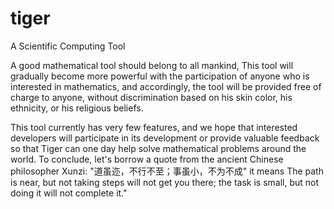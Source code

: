 # tiger

A Scientific Computing Tool

A good mathematical tool should belong to all mankind, This tool will gradually become more powerful with the
participation of anyone who is interested in mathematics, and accordingly, the tool will be provided free of charge to
anyone, without discrimination based on his skin color, his ethnicity, or his religious beliefs.

This tool currently has very few features, and we hope that interested developers will participate in its development or
provide valuable feedback so that Tiger can one day help solve mathematical problems around the world. To conclude,
let's borrow a quote from the ancient Chinese philosopher Xunzi:
"道虽迩，不行不至；事虽小，不为不成" it means The path is near, but not taking steps will not get you there; the task is small, but not
doing it will not complete it."
